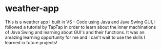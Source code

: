 # weather-app
This is a weather app I built in VS - Code using Java and Java Swing GUI, I followed a tutorial by TapTap in order to learn about the inner machinations of Java Swing and learning about GUI's and their functions. It was an amazing learning opportunity for me and I can't wait to use the skills I learned in future projects!
